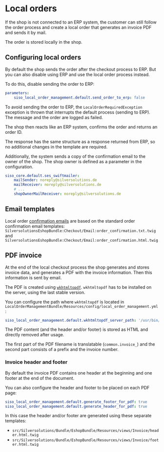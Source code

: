 # Local orders

If the shop is not connected to an ERP system, the customer can still follow the order process
and create a local order that generates an invoice PDF and sends it by mail.

The order is stored locally in the shop.

## Configuring local orders

By default the shop sends the order after the checkout process to ERP.
But you can also disable using ERP and use the local order process instead.

To do this, disable sending the order to ERP:

``` yaml
parameters:
    siso_local_order_management.default.send_order_to_erp: false
```

To avoid sending the order to ERP, the `LocalOrderRequiredException` exception is thrown that interrupts the default process (sending to ERP).
The message and the order are logged as failed.

The shop then reacts like an ERP system, confirms the order and returns an order ID.

The response has the same structure as a response returned from ERP, so no additional changes in the template are required.

Additionally, the system sends a copy of the confirmation email to the owner of the shop.
The shop owner is defined as a parameter in the configuration.

``` yaml
siso_core.default.ses_swiftmailer:
    mailSender: noreply@silversolutions.de
    mailReceiver: noreply@silversolutions.de
    # ...
    shopOwnerMailReceiver: noreply@silversolutions.de
```

## Email templates

Local order [confirmation emails](order_confirmation.md) are based on the standard order confirmation email templates:
`SilversolutionsEshopBundle:Checkout/Email:order_confirmation.txt.twig` and `SilversolutionsEshopBundle:Checkout/Email:order_confirmation.html.twig`

## PDF invoice

At the end of the local checkout process the shop generates and stores invoice data, and generates a PDF with the invoice information.
Then this information is sent by email.

The PDF is created using [`wkhtmltopdf`](http://wkhtmltopdf.org).
`wkhtmltopdf` has to be installed on the server, using the last stable version.

You can configure the path where `wkhtmltopdf` is located in `LocalOrderManagementBundle/Resources/config/local_order_management.yml`:

``` yaml
siso_local_order_management.default.wkhtmltopdf_server_path: '/usr/bin/wkhtmltopdf'
```

The PDF content (and the header and/or footer) is stored as HTML and directly removed after usage.

The first part of the PDF filename is translatable (`common.invoice_`) and the second part consists of a prefix and the invoice number.

### Invoice header and footer

By default the invoice PDF contains one header at the beginning and one footer at the end of the document.

You can also configure the header and footer to be placed on each PDF page:

``` yaml
siso_local_order_management.default.generate_footer_for_pdf: true
siso_local_order_management.default.generate_header_for_pdf: true
```

In this case the header and/or footer are generated using these separate templates:

- `src/Silversolutions/Bundle/EshopBundle/Resources/views/Invoice/header.html.twig`
- `src/Silversolutions/Bundle/EshopBundle/Resources/views/Invoice/footer.html.twig`

